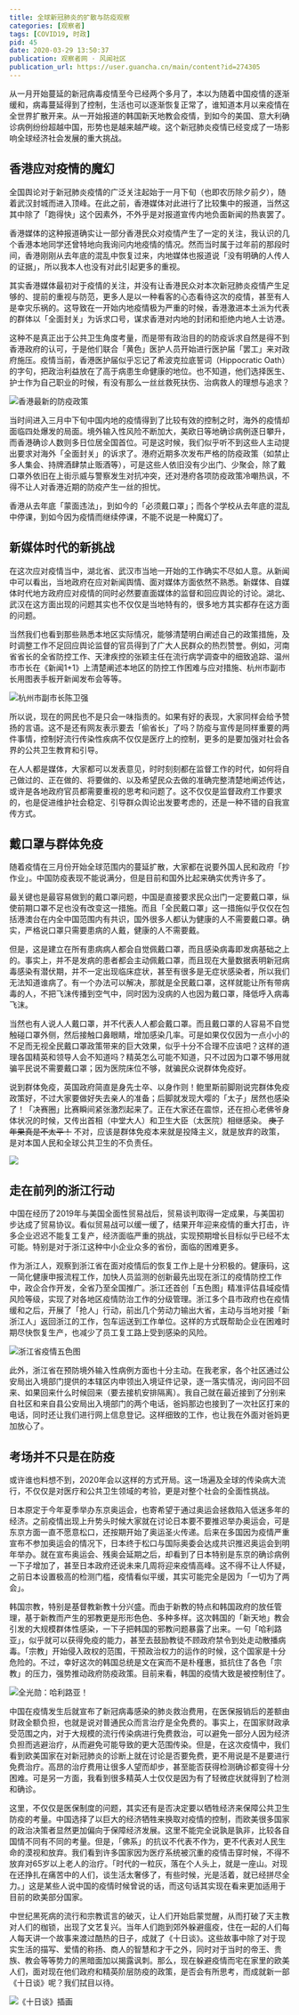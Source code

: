 ```yaml
---
title: 全球新冠肺炎的扩散与防疫观察
categories: [观察者]
tags: [COVID19, 时政]
pid: 45
date: 2020-03-29 13:50:37
publication: 观察者网 · 风闻社区
publication_url: https://user.guancha.cn/main/content?id=274305
---
```


从一月开始蔓延的新冠病毒疫情至今已经两个多月了，本以为随着中国疫情的逐渐缓和，病毒蔓延得到了控制，生活也可以逐渐恢复正常了，谁知道本月以来疫情在全世界扩散开来。从一开始报道的韩国新天地教会疫情，到如今的美国、意大利确诊病例纷纷超越中国，形势也是越来越严峻。这个新冠肺炎疫情已经变成了一场影响全球经济社会发展的重大挑战。
<!--more-->

## 香港应对疫情的魔幻

全国舆论对于新冠肺炎疫情的广泛关注起始于一月下旬（也即农历除夕前夕），随着武汉封城而进入顶峰。在此之前，香港媒体对此进行了比较集中的报道，当然这其中除了「跑得快」这个因素外，不外乎是对报道宣传内地负面新闻的热衷罢了。

香港媒体的这种报道确实让一部分香港民众对疫情产生了一定的关注，我认识的几个香港本地同学还曾特地向我询问内地疫情的情况。然而当时属于过年前的那段时间，香港刚刚从去年底的混乱中恢复过来，内地媒体也报道说「没有明确的人传人的证据」，所以我本人也没有对此引起更多的重视。

其实香港媒体最初对于疫情的关注，并没有让香港民众对本次新冠肺炎疫情产生足够的、提前的重视与防范，更多人是以一种看客的心态看待这次的疫情，甚至有人是幸灾乐祸的。这导致在一开始内地疫情极为严重的时候，香港激进本土派为代表的群体以「全面封关」为诉求口号，谋求香港对内地的封闭和拒绝内地人士访港。

这种不是真正出于公共卫生角度考量，而是带有政治目的的防疫诉求自然是得不到香港政府的认可，于是他们联合「黄色」医护人员开始进行医护届「罢工」来对政府施压。疫情当前，香港医护届似乎忘记了希波克拉底誓词（Hippocratic Oath）的字句，把政治利益放在了高于病患生命健康的地位。也不知道，他们选择医生、护士作为自己职业的时候，有没有那么一丝丝救死扶伤、治病救人的理想与追求？

![香港最新的防疫政策](https://web-1256060851.cos.ap-hongkong.myqcloud.com/post/45/hongkong.jpg#400x)

当时间进入三月中下旬中国内地的疫情得到了比较有效的控制之时，海外的疫情却面临四处爆发的局面。境外输入性风险不断加大，美欧日等地确诊病例逐日攀升，而香港确诊人数则多日位居全国首位。可是这时候，我们似乎听不到这些人主动提出要求对海外「全面封关」的诉求了。港府近期多次发布严格的防疫政策（如禁止多人集会、持牌酒肆禁止贩酒等），可是这些人依旧没有少出门、少聚会，除了戴口罩外依旧在上街示威与警察发生对抗冲突，还对港府各项防疫政策冷嘲热讽，不得不让人对香港近期的防疫产生一丝的担忧。

香港从去年底「蒙面违法」，到如今的「必须戴口罩」；而各个学校从去年底的混乱中停课，到如今因为疫情而继续停课，不能不说是一种魔幻了。

## 新媒体时代的新挑战

在这次应对疫情当中，湖北省、武汉市当地一开始的工作确实不尽如人意。从新闻中可以看出，当地政府在应对新闻舆情、面对媒体方面依然不熟悉。新媒体、自媒体时代地方政府应对疫情的同时必然要直面媒体的监督和回应舆论的讨论。湖北、武汉在这方面出现的问题其实也不仅仅是当地特有的，很多地方其实都存在这方面的问题。

当然我们也看到那些熟悉本地区实际情况，能够清楚明白阐述自己的政策措施，及时调整工作不足回应舆论监督的官员得到了广大人民群众的热烈赞誉。例如，河南省省长的全省防控工作、天津疾控的张颖主任在流行病学调查中的细致追踪、温州市市长在《新闻1+1》上清楚阐述本地区的防控工作困难与应对措施、杭州市副市长用图表手板开新闻发布会等等。

![杭州市副市长陈卫强](https://web-1256060851.cos.ap-hongkong.myqcloud.com/post/45/hangzhou.jpg#500x)

所以说，现在的网民也不是只会一味指责的。如果有好的表现，大家同样会给予赞扬的言语。这不是还有网友表示要去「偷省长」了吗？防疫与宣传是同样重要的两件事情，控制好流行传染性疾病不仅仅是医疗上的控制，更多的是要加强对社会各界的公共卫生教育和引导。

在人人都是媒体，大家都可以发表意见，时时刻刻都在监督工作的时代，如何将自己做过的、正在做的、将要做的、以及希望民众去做的准确完整清楚地阐述传达，或许是各地政府官员都需要重视的思考和问题了。这不仅仅是监督政府工作要求的，也是促进维护社会稳定、引导群众舆论出发要考虑的，还是一种不错的自我宣传方式。

## 戴口罩与群体免疫

随着疫情在三月份开始全球范围内的蔓延扩散，大家都在说要外国人民和政府「抄作业」。中国防疫表现不能说满分，但是目前和国外比起来确实优秀许多了。

最关键也是最容易做到的戴口罩问题，中国是直接要求民众出门一定要戴口罩，纵使前期口罩不足也没有改变这一措施。而且「全民戴口罩」这一措施似乎仅仅在包括港澳台在内全中国范围内有共识，国外很多人都认为健康的人不需要戴口罩。确实，严格说口罩只需要患病的人戴，健康的人不需要戴。

但是，这是建立在所有患病病人都会自觉佩戴口罩，而且感染病毒即发病基础之上的。事实上，并不是发病的患者都会主动佩戴口罩，而且现在大量数据表明新冠病毒感染有潜伏期，并不一定出现临床症状，甚至有很多是无症状感染者，所以我们无法知道谁病了。有一个办法可以解决，那就是全民戴口罩，这样就能让所有带病毒的人，不把飞沫传播到空气中，同时因为没病的人也因为戴口罩，降低呼入病毒飞沫。

当然也有人说人人戴口罩，并不代表人人都会戴口罩。而且戴口罩的人容易不自觉触碰口罩外侧，然后接触口鼻眼睛，增加感染几率。可是如果仅仅因为一点小小的不足而无视全民戴口罩政策带来的巨大效果，似乎十分不合理不应该吧？这样的道理各国精英和领导人会不知道吗？精英怎么可能不知道，只不过因为口罩不够用就骗平民说不需要戴口罩；因为医院床位不够，就骗民众说群体免疫好。

说到群体免疫，英国政府简直是身先士卒、以身作则！鲍里斯前脚刚说完群体免疫政策好，不过大家要做好失去亲人的准备；后脚就发现大嘤的「太子」居然也感染了！「决赛圈」比赛瞬间紧张激烈起来了。正在大家还在震惊，还在担心老佛爷身体状况的时候，又传出首相（中堂大人）和卫生大臣（太医院）相继感染。 ~~庚子年果真是不太平！~~ 不对，应该是群体免疫本来就是投降主义，就是放弃的政策，是对本国人民和全球公共卫生的不负责任。

![](https://web-1256060851.cos.ap-hongkong.myqcloud.com/post/45/uk.jpg#400x)

## 走在前列的浙江行动

中国在经历了2019年与美国全面性贸易战后，贸易谈判取得一定成果，与美国初步达成了贸易协议。看似贸易战可以缓一缓了，结果开年迎来疫情的重大打击，许多企业迟迟不能复工复产，经济面临严重的挑战，实现预期增长目标似乎已经不太可能。特别是对于浙江这种中小企业众多的省份，面临的困难更多。

作为浙江人，观察到浙江省在面对疫情后的恢复工作上是十分积极的。健康码，这一简化健康申报流程工作，加快人员监测的创新最先出现在浙江的疫情防控工作中，政企合作开发，全省乃至全国推广。浙江还首创「五色图」精准评估县域疫情风险等级，实现了对各地区疫情防治工作的分级管理。浙江多个县市政府也在疫情缓和之后，开展了「抢人」行动，前出几个劳动力输出大省，主动与当地对接「新浙江人」返回浙江的工作，包车运送到工作单位。这样的方式既帮助企业在困难时期尽快恢复生产，也减少了员工复工路上受到感染的风险。

![浙江省疫情五色图](https://web-1256060851.cos.ap-hongkong.myqcloud.com/post/45/zhejiang.png#600x)

此外，浙江省在预防境外输入性病例方面也十分主动。在我老家，各个社区通过公安局出入境部门提供的本辖区内申领出入境证件记录，逐一落实情况，询问回不回来、如果回来什么时候回来（要去接机安排隔离）。我自己就在最近接到了分别来自社区和来自县公安局出入境部门的两个电话，爸妈那边也接到了一次社区打来的电话，同时还让我们进行网上信息登记。这样细致的工作，也让我在外面对爸妈更加放心了。

## 考场并不只是在防疫

或许谁也料想不到，2020年会以这样的方式开局。这一场遍及全球的传染病大流行，不仅仅是对医疗和公共卫生领域的考验，更是对整个社会的全面性挑战。

日本原定于今年夏季举办东京奥运会，也寄希望于通过奥运会拯救陷入低迷多年的经济。之前疫情出现上升势头时候大家就在讨论日本要不要推迟举办奥运会，可是东京方面一直不愿意松口，还按期开始了奥运圣火传递。后来在多国因为疫情严重宣布不参加奥运会的情况下，日本终于松口与国际奥委会达成共识推迟奥运会到明年举办。就在宣布奥运会、残奥会延期之后，却看到了日本特别是东京的确诊病例一下子增加了，甚至日本政府还说未来几周将迎来疫情高峰。这不得不让人怀疑，之前日本设置极高的检测门槛，疫情看似平缓，其实可能完全是因为「一切为了两会」。

韩国宗教，特别是基督教新教十分兴盛。而由于新教的特点和韩国政府的放任管理，基于新教而产生的邪教更是形形色色、多种多样。这次韩国的「新天地」教会引发的大规模群体性感染，一下子把韩国的邪教问题暴露了出来。一句「哈利路亚」，似乎就可以获得免疫的能力，甚至去鼓励教徒不顾政府禁令到处走动散播病毒。「宗教」开始侵入政权的范围，干预政治权力的运作的时候，这个国家是十分危险的。不过，幸好这次的韩国总统是文在寅而不是朴槿惠，抵抗住了各色「宗教」的压力，强势推动政府防疫政策。目前来看，韩国的疫情大致是被控制住了。

![全光勋：哈利路亚！](https://web-1256060851.cos.ap-hongkong.myqcloud.com/post/45/korea.jpg#300x)

中国在疫情发生后就宣布了新冠病毒感染的肺炎救治费用，在医保报销后的差额由财政全额负担，也就是说对普通民众而言治疗是全免费的。事实上，在国家财政承受范围之内，对于大规模的流行传染病进行免费救治，可以避免一部分人因为经济负担而逃避治疗，从而避免可能导致的更大范围传染。但是，在这次疫情中，我们看到欧美国家在对新冠肺炎的诊断上就在讨论是否要免费，更不用说是不是要进行免费治疗。高昂的治疗费用让很多人望而却步，甚至能否获得检测确诊都变得十分困难。可是另一方面，我看到很多精英人士仅仅是因为有了轻微症状就得到了检测和确诊。

这里，不仅仅是医保制度的问题，其实还有是否决定要以牺牲经济来保障公共卫生防疫的考量。中国选择了以巨大的经济牺牲来换取对疫情的控制，而欧美很多国家的政治决策者显然更加偏向于保障经济发展。这里不能完全说孰是孰非，比较各自国情不同有不同的考量。但是，「佛系」的抗议不代表不作为，更不代表对人民生命的漠视和放弃。我们看到许多国家因为医疗系统被沉重的疫情击穿时候，不得不放弃对65岁以上老人的治疗。「时代的一粒灰，落在个人头上，就是一座山。对现在还挣扎在痛苦中的人们，谈生活太奢侈了，有些时候，光是活着，就已经拼尽全力。」这是某些人说中国的疫情时候曾说的话，而这句话其实现在看来更加适用于目前的欧美部分国家。

中世纪黑死病的流行和宗教谎言的破灭，让人们开始启蒙觉醒，从而打破了天主教对人们的枷锁，出现了文艺复兴。当年人们跑到郊外躲避瘟疫，住在一起的人们每人每天讲一个故事来渡过酷热的日子，成就了《十日谈》。这些故事中除了对于现实生活的描写、爱情的称扬、商人的智慧和才干之外，同时对于当时的帝王、贵族、教会等等势力的黑暗面加以揭露讽刺。那么，现在躲避疫情而宅在家里的欧美人们，面对现在他们政府和精英阶层防疫的政策，是否会有所思考，而成就新一部《十日谈》呢？我们拭目以待。

![《十日谈》插画](https://web-1256060851.cos.ap-hongkong.myqcloud.com/post/45/decameron.jpg#600x)